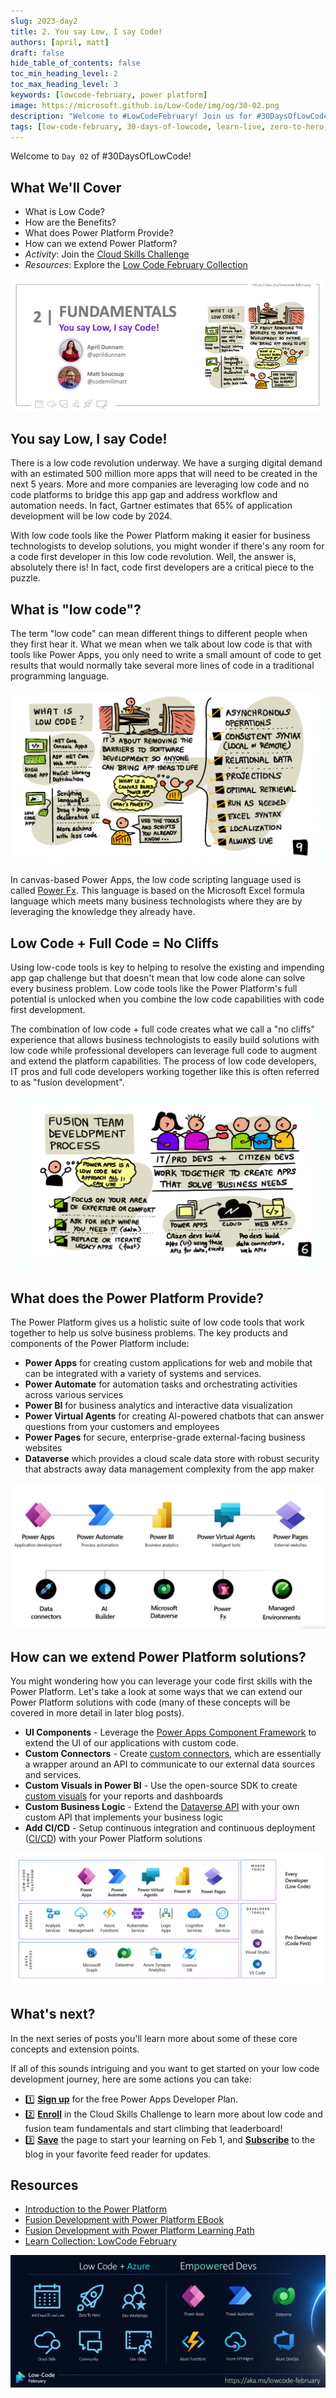 ```yaml
---
slug: 2023-day2
title: 2. You say Low, I say Code!
authors: [april, matt]
draft: false
hide_table_of_contents: false
toc_min_heading_level: 2
toc_max_heading_level: 3
keywords: [lowcode-february, power platform]
image: https://microsoft.github.io/Low-Code/img/og/30-02.png
description: "Welcome to #LowCodeFebruary! Join us for #30DaysOfLowCode learning, skilling and discussions at https://aka.ms/lowcode-february. Today we talk about what Low Code means, and how Power Platform can help!" 
tags: [low-code-february, 30-days-of-lowcode, learn-live, zero-to-hero, ask-the-expert,fusion-teams, power-platform]
---
```


<head>
  <meta name="twitter:url" 
    content="https://microsoft.github.io/Low-Code/blog/2023-day2" />
  <meta name="twitter:title" 
    content="You say Low, I say Code!" />
  <meta name="twitter:description" 
    content="Welcome to #LowCodeFebruary! Join us for #30DaysOfLowCode learning, skilling and discussions at https://aka.ms/lowcode-february. Today we talk about what Low Code means, and how Power Platform can help!" />
  <meta name="twitter:image" 
    content="https://microsoft.github.io/Low-Code/img/og/30-02.png" />
  <meta name="twitter:card" content="summary_large_image" />
  <meta name="twitter:creator" 
    content="@aprildunnam" />
  <meta name="twitter:site" content="@AzureAdvocates" /> 
  <link rel="canonical" 
    href="https://microsoft.github.io/Low-Code/blog/2023-day2" />
</head>


Welcome to `Day 02` of #30DaysOfLowCode!


## What We'll Cover
 * What is Low Code?
 * How are the Benefits? 
 * What does Power Platform Provide?
 * How can we extend Power Platform?
 * _Activity_: Join the [Cloud Skills Challenge](https://aka.ms/lowcode-february/challenge)
 * _Resources_: Explore the [Low Code February Collection](https://aka.ms/lowcode-february/collection)

![Empty Banner Placeholder](./../../../static/img/og/30-02.png)


## You say Low, I say Code!

There is a low code revolution underway. We have a surging digital demand with an estimated 500 million more apps that will need to be created in the next 5 years. More and more companies are leveraging low code and no code platforms to bridge this app gap and address workflow and automation needs. In fact, Gartner estimates that 65% of application development will be low code by 2024.

With low code tools like the Power Platform making it easier for business technologists to develop solutions, you might wonder if there's any room for a code first developer in this low code revolution. Well, the answer is, absolutely there is! In fact, code first developers are a critical piece to the puzzle.

## What is "low code"?

The term "low code" can mean different things to different people when they first hear it. What we mean when we talk about low code is that with tools like Power Apps, you only need to write a small amount of code to get results that would normally take several more lines of code in a traditional programming language.

![What is Low Code](./02_WhatIsLowCode.png)

In canvas-based Power Apps, the low code scripting language used is called [Power Fx](https://aka.ms/LearnPowerFx). This language is based on the Microsoft Excel formula language which meets many business technologists where they are by leveraging the knowledge they already have.

## Low Code + Full Code = No Cliffs

Using low-code tools is key to helping to resolve the existing and impending app gap challenge but that doesn't mean that low code alone can solve every business problem. Low code tools like the Power Platform's full potential is unlocked when you combine the low code capabilities with code first development.

The combination of low code + full code creates what we call a "no cliffs" experience that allows business technologists to easily build solutions with low code while professional developers can leverage full code to augment and extend the platform capabilities. The process of low code developers, IT pros and full code developers working together like this is often referred to as "fusion development".

![Fusion Development Process](./02_FusionDevProcess.png)

## What does the Power Platform Provide?

The Power Platform gives us a holistic suite of low code tools that work together to help us solve business problems. The key products and components of the Power Platform include:

* **Power Apps** for creating custom applications for web and mobile that can be integrated with a variety of systems and services.
* **Power Automate** for automation tasks and orchestrating activities across various services
* **Power BI** for business analytics and interactive data visualization
* **Power Virtual Agents** for creating AI-powered chatbots that can answer questions from your customers and employees
* **Power Pages** for secure, enterprise-grade external-facing business websites
* **Dataverse** which provides a cloud scale data store with robust security that abstracts away data management complexity from the app maker

![Power Platform Overview](./02_PowerPlatformOverview.png)

## How can we extend Power Platform solutions?

You might wondering how you can leverage your code first skills with the Power Platform. Let's take a look at some ways that we can extend our Power Platform solutions with code (many of these concepts will be covered in more detail in later blog posts).

* **UI Components** - Leverage the [Power Apps Component Framework](https://aka.ms/LowCodePCF) to extend the UI of our applications with custom code.
* **Custom Connectors** - Create [custom connectors](https://aka.ms/LowCodeCustomConnectors), which are essentially a wrapper around an API to communicate to our external data sources and services.
* **Custom Visuals in Power BI** - Use the open-source SDK to create [custom visuals](https://aka.ms/LowCodeCustomVisuals) for your reports and dashboards
* **Custom Business Logic** - Extend the [Dataverse API](https://aka.ms/LowCodeDataverseAPI) with your own custom API that implements your business logic
* **Add CI/CD** - Setup continuous integration and continuous deployment ([CI/CD](https://aka.ms/LowCodeALM)) with your Power Platform solutions

![Power Platform Pro Dev extensions](./02_Extend.png)

## What's next?

In the next series of posts you'll learn more about some of these core concepts and extension points. 

If all of this sounds intriguing and you want to get started on your low code development journey, here are some actions you can take:

* 1️⃣ [**Sign up**](https://aka.ms/lowcode-february/devplan) for the free Power Apps Developer Plan.
* 2️⃣ [**Enroll**](https://aka.ms/lowcode-february/challenge) in the Cloud Skills Challenge to learn more about low code and fusion team fundamentals and start climbing that leaderboard!
* 3️⃣ [**Save**](http://aka.ms/lowcode-february) the page to start your learning on Feb 1, and [**Subscribe**](https://microsoft.github.io/Low-Code/blog/rss.xml) to the blog in your favorite feed reader for updates.

## Resources
* [Introduction to the Power Platform](https://learn.microsoft.com/en-us/training/modules/introduction-power-platform//?WT.mc_id=power-82212-apdunnam)
* [Fusion Development with Power Platform EBook](https://learn.microsoft.com/en-us/power-apps/guidance/fusion-dev-ebook/?WT.mc_id=power-82212-apdunnam)
* [Fusion Development with Power Platform Learning Path](https://learn.microsoft.com/en-us/training/paths/transform-business-applications-with-fusion-development/?WT.mc_id=power-82212-apdunnam)
* [Learn Collection: LowCode February](https://aka.ms/lowcode-february/collection)

![Campaign Banner](./../../../static/img/og/30-banner.png)